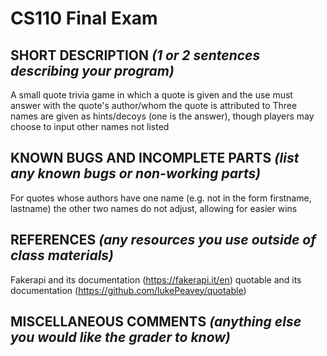 # CS110 Final Exam

## SHORT DESCRIPTION *(1 or 2 sentences describing your program)*

A small quote trivia game in which a quote is given and the use must answer with the quote's author/whom the quote is attributed to
Three names are given as hints/decoys (one is the answer), though players may choose to input other names not listed

## KNOWN BUGS AND INCOMPLETE PARTS *(list any known bugs or non-working parts)*

For quotes whose authors have one name (e.g. not in the form firstname, lastname) the other two names do not adjust,
allowing for easier wins

## REFERENCES *(any resources you use outside of class materials)*

Fakerapi and its documentation (<https://fakerapi.it/en>)
quotable and its documentation (<https://github.com/lukePeavey/quotable>)

## MISCELLANEOUS COMMENTS *(anything else you would like the grader to know)*
